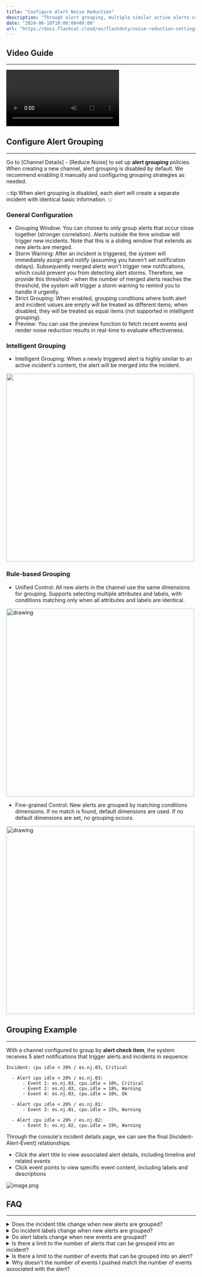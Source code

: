 ```yaml
---
title: "Configure Alert Noise Reduction"
description: "Through alert grouping, multiple similar active alerts can be grouped into a single incident for unified assignment, notification, and handling, significantly reducing notification frequency and improving response efficiency"
date: "2024-06-18T10:00:00+08:00"
url: "https://docs.flashcat.cloud/en/flashduty/noise-reduction-settings"
---
```


## Video Guide
---
<Video src="https://download.flashcat.cloud/flashduty/video/alert-aggr.mp4"></Video>


## Configure Alert Grouping
---
Go to [Channel Details] - [Reduce Noise] to set up **alert grouping** policies. When creating a new channel, alert grouping is disabled by default. We recommend enabling it manually and configuring grouping strategies as needed.

:::tip
When alert grouping is disabled, each alert will create a separate incident with identical basic information.
:::

### General Configuration

- Grouping Window: You can choose to only group alerts that occur close together (stronger correlation). Alerts outside the time window will trigger new incidents. Note that this is a sliding window that extends as new alerts are merged.
- Storm Warning: After an incident is triggered, the system will immediately assign and notify (assuming you haven't set notification delays). Subsequently merged alerts won't trigger new notifications, which could prevent you from detecting alert storms. Therefore, we provide this threshold - when the number of merged alerts reaches the threshold, the system will trigger a storm warning to remind you to handle it urgently.
- Strict Grouping: When enabled, grouping conditions where both alert and incident values are empty will be treated as different items; when disabled, they will be treated as equal items (not supported in intelligent grouping).
- Preview: You can use the preview function to fetch recent events and render noise reduction results in real-time to evaluate effectiveness.

### Intelligent Grouping

- Intelligent Grouping: When a newly triggered alert is highly similar to an active incident's content, the alert will be merged into the incident.

<img src="https://download.flashcat.cloud/flashduty/doc/aggr-3.png" width="500">

### Rule-based Grouping

- Unified Control: All new alerts in the channel use the same dimensions for grouping. Supports selecting multiple attributes and labels, with conditions matching only when all attributes and labels are identical.

<img src="https://download.flashcat.cloud/flashduty/doc/en/fd/noise-1.png" alt="drawing" width="500"/>

- Fine-grained Control: New alerts are grouped by matching conditions dimensions. If no match is found, default dimensions are used. If no default dimensions are set, no grouping occurs.

<img src="https://download.flashcat.cloud/flashduty/doc/en/fd/noise-2.png" alt="drawing" width="500"/>

## Grouping Example
---

With a channel configured to group by **alert check item**, the system receives 5 alert notifications that trigger alerts and incidents in sequence:

```
Incident: cpu idle < 20% / es.nj.03, Critical

  - Alert cpu idle < 20% / es.nj.03:
      - Event 1: es.nj.03, cpu.idle = 10%, Critical
      - Event 2: es.nj.03, cpu.idle = 18%, Warning
      - Event 4: es.nj.03, cpu.idle = 10%, Ok

  - Alert cpu idle < 20% / es.nj.01:
      - Event 3: es.nj.01, cpu.idle = 15%, Warning
  
  - Alert cpu idle < 20% / es.nj.02:
      - Event 5: es.nj.02, cpu.idle = 19%, Warning
```

Through the console's incident details page, we can see the final [Incident-Alert-Event] relationships:
- Click the alert title to view associated alert details, including timeline and related events
- Click event points to view specific event content, including labels and descriptions

![image.png](https://api.apifox.com/api/v1/projects/4169655/resources/435540/image-preview)

## FAQ
---
<details>
  <summary>Does the incident title change when new alerts are grouped?</summary>
  No, by default, the incident title remains identical to the first alert that triggered it. You can manually modify the incident title at any time, and it won't change as new alerts are grouped.
</details>
<details>
  <summary>Do incident labels change when new alerts are grouped?</summary>
  
  - Manually created alerts: No, their label list will always remain empty
  - Automatically triggered alerts: Possibly. The incident labels will match the labels of the first alert that triggered it, and if the alert labels change, the incident labels will update accordingly.
</details>
<details>
  <summary>Do alert labels change when new events are grouped?</summary>
  Yes, alert labels always stay consistent with newly grouped events. For example, if you receive a "CPU idle too low" alert at 10:00 with a trigger value of 10%, this trigger value label may change dynamically as more events are grouped. However, if a new recovery event is received, the alert will maintain its existing labels and only add previously non-existent labels. Our principle is to maintain alert labels as close as possible to their trigger state.
</details>
<details>
  <summary>Is there a limit to the number of alerts that can be grouped into an incident?</summary>
  Yes, we limit each incident to grouping a maximum of 1000 alerts, primarily to reduce console page rendering time. However, as Flashduty is a high-performance event processing system with extensive backend concurrency logic, it's normal to occasionally see incidents with more than 1000 grouped alerts.
</details>
<details>
  <summary>Is there a limit to the number of events that can be grouped into an alert?</summary>
  No, but an alert's event grouping window is limited to 24 hours. This means if an alert hasn't recovered after 24 hours, no new events will be grouped into it. New events received by Flashduty will generate new alerts.
</details>
<details>
  <summary>Why doesn't the number of events I pushed match the number of events associated with the alert?</summary>
  Event-to-alert merging is also a noise reduction process. If Flashduty determines that a newly reported event doesn't significantly differ from the alert (e.g., no changes in status, severity, description, etc.), Flashduty will discard the new event and use its labels to override existing ones.
</details>